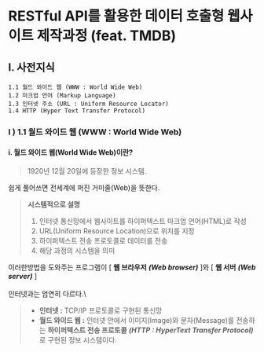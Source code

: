 # RESTful API를 활용한 데이터 호출형 웹사이트 제작과정 (feat. TMDB)

## I. 사전지식
    1.1 월드 와이드 웹 (WWW : World Wide Web)
    1.2 마크업 언어 (Markup Language)
    1.3 인터넷 주소 (URL : Uniform Resource Locator)
    1.4 HTTP (Hyper Text Transfer Protocol)


### I ) 1.1 월드 와이드 웹 (WWW : World Wide Web)
#### i. 월드 와이드 웹(World Wide Web)이란?
> 1920년 12월 20일에 등장한 정보 시스템.

쉽게 풀어쓰면 전세계에 퍼진 거미줄(Web)을 뜻한다.
> **시스템적으로 설명**
> 1. 인터넷 통신망에서 웹사이트를 하이퍼텍스트 마크업 언어(HTML)로 작성
> 2. URL(Uniform Resource Location)으로 위치를 지정
> 3. 하이퍼텍스트 전송 프로토콜로 데이터를 전송
> 4. 해당 과정의 시스템을 의미

이러한방법을 도와주는 프로그램이 [ **웹 브라우저** ***(Web browser)*** ]와 [ **웹 서버** ***(Web server)*** ]\
\
인터넷과는 엄연히 다르다.\
>- **인터넷 :** TCP/IP 프로토콜로 구현된 통신망
>- **월드 와이드 웹 :** 인터넷 안에서 이미지(Image)와 문자(Message)를 전송하는 **하이퍼텍스트 전송 프로토콜** ***(HTTP : HyperText Transfer Protocol)*** 로 구현된 정보 시스템이다.